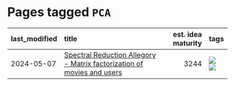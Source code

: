 # Pages tagged `PCA`

|last_modified|title|est. idea maturity|tags
|:---|:---|---:|:---|
|2024-05-07|[Spectral Reduction Allegory - Matrix factorization of movies and users](../pca_opus.md)|3244|[![](https://img.shields.io/badge/tag-PCA-11772b)](../tags/PCA.md) [![](https://img.shields.io/badge/tag-publication-7fe3bd)](../tags/publication.md)|
